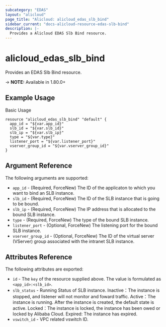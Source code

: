 ```yaml
---
subcategory: "EDAS"
layout: "alicloud"
page_title: "Alicloud: alicloud_edas_slb_bind"
sidebar_current: "docs-alicloud-resource-edas-slb-bind"
description: |-
  Provides a Alicloud EDAS Slb Bind resource.
---
```


# alicloud\_edas\_slb\_bind

Provides an EDAS Slb Bind resource.

-> **NOTE:** Available in 1.80.0+

## Example Usage

Basic Usage

```
resource "alicloud_edas_slb_bind" "default" {
  app_id = "${var.app_id}"
  slb_id = "${var.slb_id}"
  slb_ip = "${var.slb_ip}"
  type = "${var.type}"
  listener_port = "${var.listener_port}"
  vserver_group_id = "${var.vserver_group_id}"
}
```

## Argument Reference

The following arguments are supported:

* `app_id` - (Required, ForceNew) The ID of the applicaton to which you want to bind an SLB instance.
* `slb_id` - (Required, ForceNew) The ID of the SLB instance that is going to be bound.
* `slb_ip` - (Required, ForceNew) The IP address that is allocated to the bound SLB instance.
* `type` - (Required, ForceNew) The type of the bound SLB instance.
* `listener_port` - (Optional, ForceNew) The listening port for the bound SLB instance.
* `vserver_group_id` - (Optional, ForceNew) The ID of the virtual server (VServer) group associated with the intranet SLB instance.

## Attributes Reference

The following attributes are exported:

* `id` - The `key` of the resource supplied above. The value is formulated as `<app_id>:<slb_id>`.
* `slb_status` - Running Status of SLB instance. Inactive：The instance is stopped, and listener will not monitor and foward traffic. Active：The instance is running. After the instance is created, the default state is active. Locked：The instance is locked, the instance has been owed or locked by Alibaba Cloud. Expired: The instance has expired.
* `vswitch_id` - VPC related vswitch ID.


